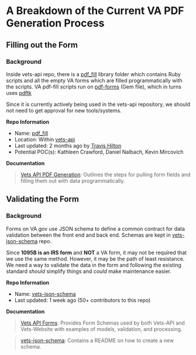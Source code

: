 # A Breakdown of the Current VA PDF Generation Process
## Filling out the Form
### Background
Inside vets-api repo, there is a [pdf_fill](https://github.com/department-of-veterans-affairs/vets-api/tree/master/lib/pdf_fill) library folder which contains Ruby scripts and all the empty VA forms which are filled programmatically with the scripts. VA pdf-fill scripts run on [pdf-forms](https://github.com/jkraemer/pdf-forms) (Gem file), which in turns uses [pdftk](https://www.pdflabs.com/tools/pdftk-server/) 

Since it is currently actively being used in the vets-api repository, we should not need to get approval for new tools/systems.

**Repo Information**
- Name: [pdf_fill](https://github.com/department-of-veterans-affairs/vets-api/tree/master/lib/pdf_fill)
- Location: Within [vets-api](https://github.com/department-of-veterans-affairs/vets-api)
- Last updated: 2 months ago by [Travis Hilton](https://github.com/thilton-oddball)
- Potential POC(s): Kathleen Crawford, Daniel Nalbach, Kevin Mircovich

**Documentation**

> [Vets API PDF Generation](https://github.com/department-of-veterans-affairs/va.gov-team/blob/69833737d9fe22b8990bb987e7c50de13205c5d5/platform/engineering/backend/vets-api/pdf-generation.md): Outlines the steps for pulling form fields and filling them out with data programmatically.

## Validating the Form
### Background
Forms on VA.gov use JSON schema to define a common contract for data validation between the front end and back end. Schemas are kept in [vets-json-schema](https://github.com/department-of-veterans-affairs/vets-json-schema) repo.

Since **1095B is an IRS form** and **NOT** a VA form, it may not be required that we use the same method. However, it may be the path of least resistance. We need a way to validate the data in the form and following the existing standard _should_ simplify things and _could_ make maintenance easier. 

**Repo Information**
- Name: [vets-json-schema](https://github.com/department-of-veterans-affairs/vets-json-schema)
- Last updated: 1 week ago (50+ contributors to this repo)

**Documentation**
> [Vets API Forms](https://github.com/department-of-veterans-affairs/va.gov-team/blob/69833737d9fe22b8990bb987e7c50de13205c5d5/platform/engineering/backend/vets-api/forms.md): Provides Form Schemas used by both Vets-API and Vets-Website with examples of models, validation, and processing.

> [vets-json-schema](https://github.com/department-of-veterans-affairs/vets-json-schema): Contains a README on how to create a new schema.
